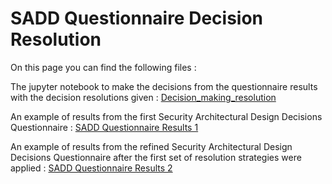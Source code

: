 # SADD Questionnaire Decision Resolution

On this page you can find the following files :

The jupyter notebook to make the decisions from the questionnaire results with the decision resolutions given : [Decision_making_resolution](./questionnaire_clustering.ipynb)

An example of results from the first Security Architectural Design Decisions Questionnaire :
[SADD Questionnaire Results 1](./SADD_Options_Selected.csv)

An example of results from the refined Security Architectural Design Decisions Questionnaire after the first set of resolution strategies were applied :
[SADD Questionnaire Results 2](./SADD_Options_Selected.csv)



